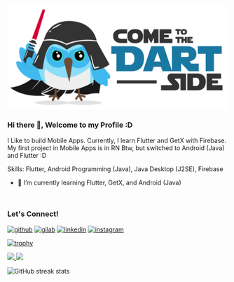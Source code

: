 
![alt text](https://github.com/kevmoo/dart_side/blob/master/Dash%20Dart%20PNG%20%20-%20white.png?raw=true)

### Hi there 👋, Welcome to my Profile :D

I Like to build Mobile Apps. Currently, I learn Flutter and GetX with Firebase. My first project in Mobile Apps is in RN Btw, but switched to Android (Java) and Flutter :D 

Skills: Flutter, Android Programming (Java), Java Desktop (J2SE), Firebase

- 🌱 I’m currently learning Flutter, GetX,  and Android (Java)


<br>

### Let's Connect!


[<img src='https://cdn.jsdelivr.net/npm/simple-icons@3.0.1/icons/github.svg' alt='github' height='40'>](https://github.com/ariefhk) [<img src='https://cdn.jsdelivr.net/npm/simple-icons@3.0.1/icons/gitlab.svg' alt='gilab' height='40'>](https://gitlab.com/ariefrh) [<img src='https://cdn.jsdelivr.net/npm/simple-icons@3.0.1/icons/linkedin.svg' alt='linkedin' height='40'>](https://www.linkedin.com/in/arief-rachman-hakim-aa8415228//)  [<img src='https://cdn.jsdelivr.net/npm/simple-icons@3.0.1/icons/instagram.svg' alt='instagram' height='40'>](https://www.instagram.com/ariefrh.dev/)  


[![trophy](https://github-profile-trophy.vercel.app/?username=ariefhk)](https://github.com/ryo-ma/github-profile-trophy)  


<p align="left">
<a href="https://github.com/ariefhk">
  <img height="180em" src="https://github-readme-stats-eight-theta.vercel.app/api?username=ariefhk&show_icons=true&theme=algolia&include_all_commits=true&count_private=true"/>
  <img height="180em" src="https://github-readme-stats-eight-theta.vercel.app/api/top-langs/?username=ariefhk&layout=compact&langs_count=8&theme=algolia"/>
</a>
</p>

![GitHub streak stats](https://github-readme-streak-stats.herokuapp.com/?user=ariefhk)  




<!--
**ariefhk/ariefhk** is a ✨ _special_ ✨ repository because its `README.md` (this file) appears on your GitHub profile.

Here are some ideas to get you started:

- 🔭 I’m currently working on ...
- 🌱 I’m currently learning ...
- 👯 I’m looking to collaborate on ...
- 🤔 I’m looking for help with ...
- 💬 Ask me about ...
- 📫 How to reach me: ...
- 😄 Pronouns: ...
- ⚡ Fun fact: ...
-->

